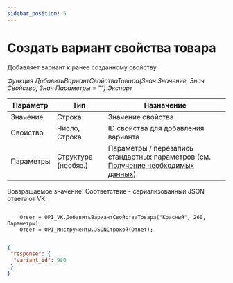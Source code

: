 ```yaml
---
sidebar_position: 5
---
```


# Создать вариант свойства товара
Добавляет вариант к ранее созданному свойству

*Функция ДобавитьВариантСвойстваТовара(Знач Значение, Знач Свойство, Знач Параметры = "") Экспорт*

  | Параметр | Тип | Назначение |
  |-|-|-|
  | Значение | Строка | Значение свойства|
  | Свойство | Число, Строка | ID свойства для добавления варианта |
  | Параметры | Структура (необяз.) | Параметры / перезапись стандартных параметров (см. [Получение необходимых данных](../)) |
  
  Вовзращаемое значение: Соответствие - сериализованный JSON ответа от VK

```bsl title="Пример кода"
	
    Ответ = OPI_VK.ДобавитьВариантСвойстваТовара("Красный", 260, Параметры);       
    Ответ = OPI_Инструменты.JSONСтрокой(Ответ);

```

```json title="Результат"

{
 "response": {
  "variant_id": 980
 }
}

```
